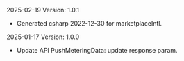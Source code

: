 2025-02-19 Version: 1.0.1
- Generated csharp 2022-12-30 for marketplaceIntl.

2025-01-17 Version: 1.0.0
- Update API PushMeteringData: update response param.


